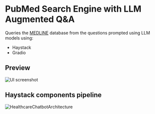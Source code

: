 # PubMed Search Engine with LLM Augmented Q&A
Queries the [MEDLINE](https://www.nlm.nih.gov/medline/medline_overview.html) database from the questions prompted using LLM models using:
- Haystack
- Gradio

## Preview
![UI screenshot](https://github.com/SidEnigma/Healthcare-PubMed-Bot/assets/19359983/94cf7193-e84e-4bbe-9662-57f4135f17d1)


## Haystack components pipeline
![HealthcareChatbotArchitecture](https://github.com/SidEnigma/Healthcare-PubMed-Bot/assets/19359983/d7e86d63-7261-4e1a-ab89-ec97a21bf6b8)

